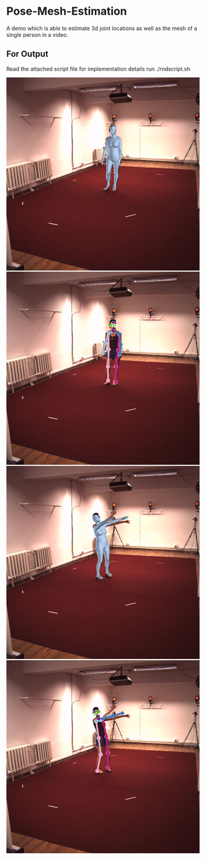 # Pose-Mesh-Estimation
A demo which is able to estimate 3d joint locations as well as the mesh of a single person in a video.

## For Output
Read the attached script file for implementation details
run ./rndscript.sh

![alt text](https://github.com/sheoranhimansh/Pose-Mesh-Estimation/blob/master/output/img_000001.png)
![alt text](https://github.com/sheoranhimansh/Pose-Mesh-Estimation/blob/master/output/joints_img_000001.png)
![alt text](https://github.com/sheoranhimansh/Pose-Mesh-Estimation/blob/master/output/img_000454.png)
![alt text](https://github.com/sheoranhimansh/Pose-Mesh-Estimation/blob/master/output/joints_img_000454.png)
